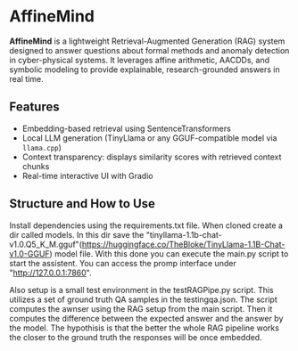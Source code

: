 # AffineMind
**AffineMind** is a lightweight Retrieval-Augmented Generation (RAG) system designed to answer questions about formal methods and anomaly detection in cyber-physical systems. It leverages affine arithmetic, AACDDs, and symbolic modeling to provide explainable, research-grounded answers in real time.

## Features
- Embedding-based retrieval using SentenceTransformers
- Local LLM generation (TinyLlama or any GGUF-compatible model via `llama.cpp`)
- Context transparency: displays similarity scores with retrieved context chunks
- Real-time interactive UI with Gradio

## Structure and How to Use

Install dependencies using the requirements.txt file. When cloned create a dir called models. In this dir save the "tinyllama-1.1b-chat-v1.0.Q5_K_M.gguf"(https://huggingface.co/TheBloke/TinyLlama-1.1B-Chat-v1.0-GGUF) model file. With this done you can execute the main.py script to start the assistent. You can access the promp interface under "http://127.0.0.1:7860".

Also setup is a small test environment in the testRAGPipe.py script. This utilizes a set of ground truth QA samples in the testingqa.json. The script computes the awnser using the RAG setup from the main script. Then it computes the difference between the expected answer and the answer by the model. The hypothisis is that the better the whole RAG pipeline works the closer to the ground truth the responses will be once embedded.
